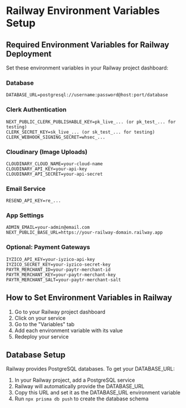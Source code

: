 # Railway Environment Variables Setup

## Required Environment Variables for Railway Deployment

Set these environment variables in your Railway project dashboard:

### Database
```
DATABASE_URL=postgresql://username:password@host:port/database
```

### Clerk Authentication
```
NEXT_PUBLIC_CLERK_PUBLISHABLE_KEY=pk_live_... (or pk_test_... for testing)
CLERK_SECRET_KEY=sk_live_... (or sk_test_... for testing)
CLERK_WEBHOOK_SIGNING_SECRET=whsec_...
```

### Cloudinary (Image Uploads)
```
CLOUDINARY_CLOUD_NAME=your-cloud-name
CLOUDINARY_API_KEY=your-api-key
CLOUDINARY_API_SECRET=your-api-secret
```

### Email Service
```
RESEND_API_KEY=re_...
```

### App Settings
```
ADMIN_EMAIL=your-admin@email.com
NEXT_PUBLIC_BASE_URL=https://your-railway-domain.railway.app
```

### Optional: Payment Gateways
```
IYZICO_API_KEY=your-iyzico-api-key
IYZICO_SECRET_KEY=your-iyzico-secret-key
PAYTR_MERCHANT_ID=your-paytr-merchant-id
PAYTR_MERCHANT_KEY=your-paytr-merchant-key
PAYTR_MERCHANT_SALT=your-paytr-merchant-salt
```

## How to Set Environment Variables in Railway

1. Go to your Railway project dashboard
2. Click on your service
3. Go to the "Variables" tab
4. Add each environment variable with its value
5. Redeploy your service

## Database Setup

Railway provides PostgreSQL databases. To get your DATABASE_URL:

1. In your Railway project, add a PostgreSQL service
2. Railway will automatically provide the DATABASE_URL
3. Copy this URL and set it as the DATABASE_URL environment variable
4. Run `npx prisma db push` to create the database schema
